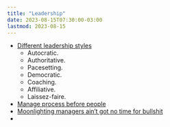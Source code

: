 ```yaml
---
title: "Leadership"
date: 2023-08-15T07:30:00-03:00
lastmod: 2023-08-15
---
```

- [Different leadership styles](https://cpdonline.co.uk/knowledge-base/business/different-leadership-styles/)
	- Autocratic.
	- Authoritative.
	- Pacesetting.
	- Democratic.
	- Coaching.
	- Affiliative.
	- Laissez-faire.
- [Manage process before people](https://world.hey.com/dhh/manage-process-before-people-20736695)
- [Moonlighting managers ain’t got no time for bullshit](https://m.signalvnoise.com/moonlighting-managers-aint-got-no-time-for-bullshit/)
- 